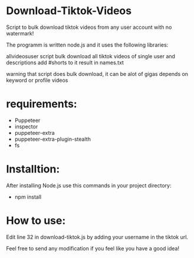 # Download-Tiktok-Videos
Script to bulk download tiktok videos from any user account with no watermark!

The programm is written node.js and it uses the following libraries: 

allvideosuser script bulk download all tiktok videos of single user and descriptions add #shorts to it result in names.txt

warning that script does bulk download, it can be alot of gigas depends on keyword or profile videos 

# requirements:
+ Puppeteer 
+ inspector
+ puppeteer-extra
+ puppeteer-extra-plugin-stealth
+ fs

# Installtion:
After installing Node.js use this commands in your project directory:

+ npm install

# How to use:
Edit line 32 in download-tiktok.js by adding your username in the tiktok url.

Feel free to send any modification if you feel like you have a good idea!
